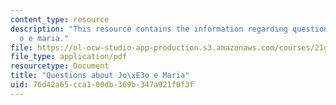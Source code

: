 ```yaml
---
content_type: resource
description: "This resource contains the information regarding questions about jo\xE3\
  o e maria."
file: https://ol-ocw-studio-app-production.s3.amazonaws.com/courses/21g-880-accelerated-introductory-portuguese-for-spanish-speakers-fall-2013/76d42a65cca100db369b347a921f0f3f_MIT21G_880F13_readquest5.pdf
file_type: application/pdf
resourcetype: Document
title: "Questions about Jo\xE3o e Maria"
uid: 76d42a65-cca1-00db-369b-347a921f0f3f
---
```

